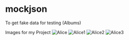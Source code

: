 # mockjson
To get fake data for testing (Albums)


Images for my Project
![Alice](https://user-images.githubusercontent.com/26092469/177183271-c66e4d42-c42a-432d-a600-8a045b6219b1.jpg)
![Alice1](https://user-images.githubusercontent.com/26092469/177183276-7ea4ef74-694c-4b7d-a938-3be945671d83.jpg)
![Alice2](https://user-images.githubusercontent.com/26092469/177183279-f3c38bb2-35b2-4fab-822f-6badb9d94a6c.jpg)
![Alice3](https://user-images.githubusercontent.com/26092469/177183282-cad22420-f192-4805-8819-94d23e70c356.jpg)
